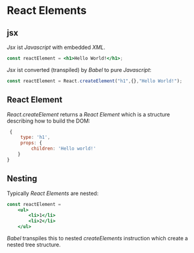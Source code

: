 # React Elements

## jsx

*Jsx* ist *Javascript* with embedded *XML*. 
```jsx
const reactElement = <h1>Hello World!</h1>;
```
*Jsx* ist converted (transpiled) by *Babel* to pure *Javascript*:
```jsx
const reactElement = React.createElement("h1",{},"Hello World!");
```

## React Element

*React.createElement* returns a *React Element* which is a structure describing how to build the DOM:

```js
 { 
     type: 'h1',
     props: {    
         children: 'Hello world!'
    }
}
```

## Nesting

Typically *React Elements* are nested:
```jsx
const reactElement = 
    <ul>
        <li>1</li>
        <li>2</li>
    </ul>
```

*Babel* transpiles this to nested *createElements* instruction which create a nested tree structure.


